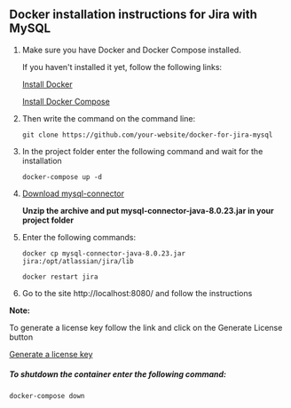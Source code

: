 ## Docker installation instructions for Jira with MySQL

1. Make sure you have Docker and Docker Compose installed.

   If you haven't installed it yet, follow the following links:

   [Install Docker](https://docs.docker.com/get-docker/)

   [Install Docker Compose](https://docs.docker.com/compose/install/)

2. Then write the command on the command line:

   `git clone https://github.com/your-website/docker-for-jira-mysql`

3. In the project folder enter the following command and wait for the installation

   `docker-compose up -d`

4. [Download mysql-connector](https://dev.mysql.com/downloads/connector/j/8.0.html)

   **Unzip the archive and put mysql-connector-java-8.0.23.jar in your project folder**

5. Enter the following commands:

   `docker cp mysql-connector-java-8.0.23.jar jira:/opt/atlassian/jira/lib`

   `docker restart jira`

6. Go to the site http://localhost:8080/ and follow the instructions

**Note:**

To generate a license key follow the link and click on the Generate License button

[Generate a license key](https://my.atlassian.com/license/evaluation?utm_nooverride=1&utm_nooverride=1&ref=prod&product=jira-software.data-center&version=8.15.0&build=815001&sid=BLR7-K013-6S3E-Z468&licensefieldname=setupLicenseKey&callback=http%3A%2F%2Flocalhost%3A8080%2Fsecure%2FSetupLicense%21default.jspa)

##### To shutdown the container enter the following command:

`docker-compose down`
